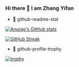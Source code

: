 ### Hi there 👋 I am Zhang Yifan

- 🌱  github-readme-stat

[![Anurag's GitHub stats](https://github-readme-stats.vercel.app/api?username=Yvonnefanf&count_private=true&theme=radical&show_icons=true)](https://github.com/Yvonnefanf/github-readme-stats)

[![GitHub Streak](https://github-readme-streak-stats.herokuapp.com/?user=Yvonnefanf&theme=radical)](https://git.io/streak-stats)

- 🌱 github-profile-trophy

[![trophy](https://github-profile-trophy.vercel.app/?username=Yvonnefanf&theme=onedark&column=7)](https://github.com/Yvonnefanf/github-profile-trophy)


<!--
**Yvonnefanf/Yvonnefanf** is a ✨ _special_ ✨ repository because its `README.md` (this file) appears on your GitHub profile.

Here are some ideas to get you started:

- 🔭 I’m currently working on ...
- 🌱 I’m currently learning ...
- 👯 I’m looking to collaborate on ...
- 🤔 I’m looking for help with ...
- 💬 Ask me about ...
- 📫 How to reach me: ...
- 😄 Pronouns: ...
- ⚡ Fun fact: ....
-->
